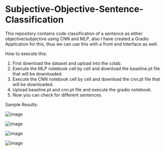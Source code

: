 # Subjective-Objective-Sentence-Classification
This repository contains code classification of a sentence as either objective/subjective using CNN and MLP, also I have created a Gradio Application for this, thus we can use this with a front end Interface as well.

How to execute this:

1. First download the dataset and upload into the colab.
2. Execute the MLP notebook cell by cell and download the baseline.pt file that will be downloaded.
3. Execute the CNN notebook cell by cell and download the cnn.pt file that will be downloaded.
4. Upload baseline.pt and cnn.pt file and execute the gradio notebook.
5. Now you can check for different sentences.

Sample Results:

![image](https://user-images.githubusercontent.com/35465823/195396489-c80c3db3-e885-41d6-938f-b9f4e7bd0b98.png)

![image](https://user-images.githubusercontent.com/35465823/195396546-d487aa2f-2537-4a3b-bcd2-dc3fdf12d72f.png)

![image](https://user-images.githubusercontent.com/35465823/195396562-8353a96f-3d8b-4910-aabe-56f3c37dc2bf.png)

![image](https://user-images.githubusercontent.com/35465823/195396582-088d2046-dabe-4eaa-988b-29887fd53257.png)

